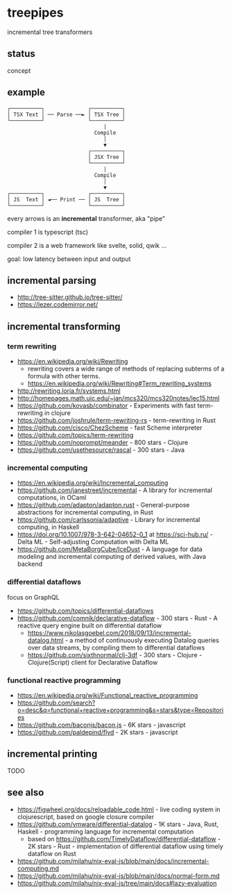 # treepipes

incremental tree transformers

## status

concept

## example

```
┌──────────┐              ┌──────────┐
│ TSX Text │ ── Parse ──► │ TSX Tree │
└──────────┘              └──────────┘
                               |
                            Compile
                               │
                               ▼
                          ┌──────────┐
                          │ JSX Tree │
                          └──────────┘
                               |
                            Compile
                               │
                               ▼
┌──────────┐              ┌──────────┐
│ JS  Text │ ◄── Print ── │ JS  Tree │
└──────────┘              └──────────┘
```

every arrows is an **incremental** transformer, aka "pipe"

compiler 1 is typescript (tsc)

compiler 2 is a web framework like svelte, solid, qwik ...

goal: low latency between input and output

## incremental parsing

- http://tree-sitter.github.io/tree-sitter/
- https://lezer.codemirror.net/

## incremental transforming

### term rewriting

- https://en.wikipedia.org/wiki/Rewriting
  - rewriting covers a wide range of methods of replacing subterms of a formula with other terms.
  - https://en.wikipedia.org/wiki/Rewriting#Term_rewriting_systems
- http://rewriting.loria.fr/systems.html
- http://homepages.math.uic.edu/~jan/mcs320/mcs320notes/lec15.html
- https://github.com/kovasb/combinator - Experiments with fast term-rewriting in clojure
- https://github.com/joshrule/term-rewriting-rs - term-rewriting in Rust
- https://github.com/cisco/ChezScheme - fast Scheme interpreter
- https://github.com/topics/term-rewriting
- https://github.com/noprompt/meander - 800 stars - Clojure
- https://github.com/usethesource/rascal - 300 stars - Java

### incremental computing

- https://en.wikipedia.org/wiki/Incremental_computing
- https://github.com/janestreet/incremental - A library for incremental computations, in OCaml
- https://github.com/adapton/adapton.rust - General-purpose abstractions for incremental computing, in Rust
- https://github.com/carlssonia/adaptive - Library for incremental computing, in Haskell
- https://doi.org/10.1007/978-3-642-04652-0_1 at https://sci-hub.ru/ - Delta ML - Self-adjusting Computation with Delta ML
- https://github.com/MetaBorgCube/IceDust - A language for data modeling and incremental computing of derived values, with Java backend

### differential dataflows

focus on GraphQL

- https://github.com/topics/differential-dataflows
- https://github.com/comnik/declarative-dataflow - 300 stars - Rust - A reactive query engine built on differential dataflow
  - https://www.nikolasgoebel.com/2018/09/13/incremental-datalog.html - a method of continuously executing Datalog queries over data streams, by compiling them to differential dataflows
  - https://github.com/sixthnormal/clj-3df - 300 stars - Clojure - Clojure(Script) client for Declarative Dataflow

### functional reactive programming

- https://en.wikipedia.org/wiki/Functional_reactive_programming
- https://github.com/search?o=desc&q=functional+reactive+programming&s=stars&type=Repositories
- https://github.com/baconjs/bacon.js - 6K stars - javascript
- https://github.com/paldepind/flyd - 2K stars - javascript

## incremental printing

TODO

## see also

- https://figwheel.org/docs/reloadable_code.html - live coding system in clojurescript, based on google closure compiler
- https://github.com/vmware/differential-datalog - 1K stars - Java, Rust, Haskell - programming language for incremental computation
  - based on https://github.com/TimelyDataflow/differential-dataflow - 2K stars - Rust - implementation of differential dataflow using timely dataflow on Rust
- https://github.com/milahu/nix-eval-js/blob/main/docs/incremental-computing.md
- https://github.com/milahu/nix-eval-js/blob/main/docs/normal-form.md
- https://github.com/milahu/nix-eval-js/tree/main/docs#lazy-evaluation
